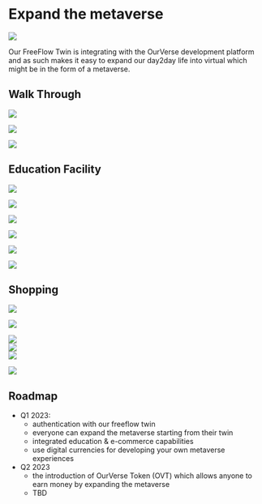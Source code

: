 # Expand the metaverse

![](img/metaverse_create_.png)  

Our FreeFlow Twin is integrating with the OurVerse development platform and as such makes it easy to expand our day2day life into virtual which might be in the form of a metaverse.

## Walk Through

![](img/ourverse_welcome_.png)  

![](img/ourverse_welcome1_.png)  

![](img/choose_template_.png)

## Education Facility

![](img/edu1_.png)  

![](img/edu2_.png) 

![](img/edu3_.png)  

![](img/edu4_.png)  

![](img/edu5_.png)  

![](img/edu6_.png)

## Shopping

![](img/ourverse_creation1_.png)  

![](img/ourverse_creation2_.png)  

![](img/ourverse_creation3_.png)  
![](img/ourverse_creation4_.png)  
![](img/ourverse_creation5_.png)  

![](img/ourverse_creation6_.png)

## Roadmap

- Q1 2023: 
    - authentication with our freeflow twin
    - everyone can expand the metaverse starting from their twin
    - integrated education & e-commerce capabilities
    - use digital currencies for developing your own metaverse experiences
- Q2 2023
    - the introduction of OurVerse Token (OVT) which allows anyone to earn money by expanding the metaverse
    - TBD

